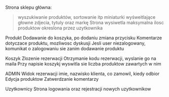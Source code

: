 Strona sklepu główna:
>wyszukiwanie produktów, sortowanie itp
>miniaturki wyśweitlające głowne zdjecia, tytuly oraz markę
>Strona wysiwetla maksymalna ilosc produktow okreslona przez uzytkownika

Produkt
Dodawanie do koszyka, po dodaniu zmiana przycisku
Komentarze dotyczace produktu, mozliwosc dyskusji
Jesli user niezalogowany, komunikat o zalogowaniu sie zanim dodawanie produktu

Koszyk
Zlozenie rezerwacji
Otrzymanie kodu rezerwacji, wyslanie go na maila
Przy napisie koszykj wyswitla sie liczba produktow zawartych w nim

ADMIN
Widok rezerwacji imie, nazwisko klienta, co zamowil, kiedy odbior
Edycja produktow
Zatwerdzanie komentarzy

Uzytkownicy
Strona logowania oraz rejestracji nowych uzytkownikow